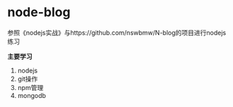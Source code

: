 # node-blog
参照《nodejs实战》与https://github.com/nswbmw/N-blog的项目进行nodejs练习


**主要学习**

1. nodejs
2. git操作
3. npm管理
4. mongodb


